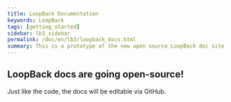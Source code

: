 ```yaml
---
title: LoopBack Documentation
keywords: LoopBack
tags: [getting_started]
sidebar: lb3_sidebar
permalink: /doc/en/lb3/loopback_docs.html
summary: This is a prototype of the new open source LoopBack doc site
---
```


## LoopBack docs are going open-source!

Just like the code, the docs will be editable via GitHub.
